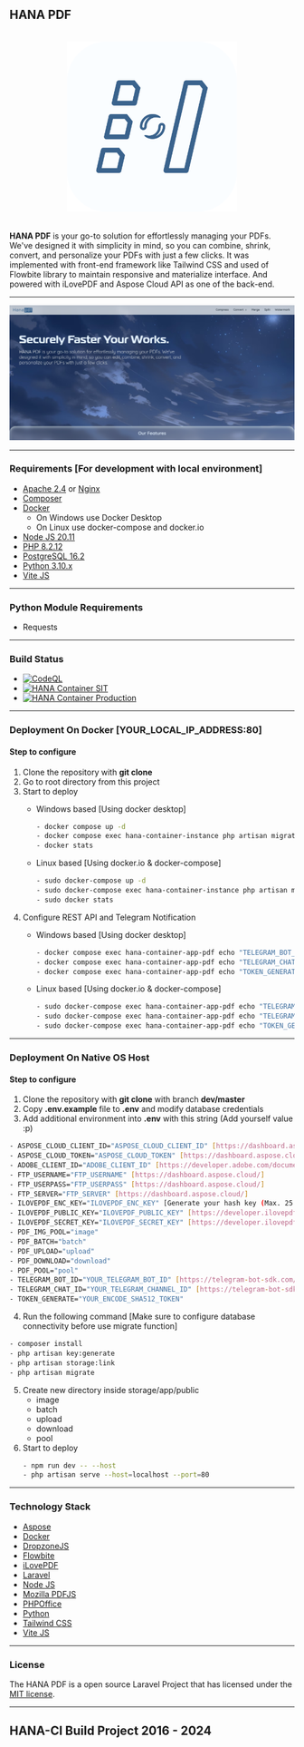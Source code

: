 ## HANA PDF

<br>
<div align="center">
  <img src="screenshot/logo.png" alt="HANA" width="300" height="300">
</div>
<br>

__HANA PDF__ is your go-to solution for effortlessly managing your PDFs. We've designed it with simplicity in mind, so you can combine,
shrink, convert, and personalize your PDFs with just a few clicks. It was implemented with front-end framework like Tailwind CSS and
used of Flowbite library to maintain responsive and materialize interface. And powered with iLovePDF and Aspose Cloud API as one of the back-end.

---

![HANA](screenshot/1.png)

---

### Requirements [For development with local environment]
- [Apache 2.4](https://httpd.apache.org) or [Nginx](https://www.nginx.com)
- [Composer](http://getcomposer.org/)
- [Docker](https://www.docker.com/)
    * On Windows use Docker Desktop
    * On Linux use docker-compose and docker.io
- [Node JS 20.11](https://nodejs.org/en)
- [PHP 8.2.12](https://www.php.net/downloads.php)
- [PostgreSQL 16.2](https://www.postgresql.org/)
- [Python 3.10.x](https://www.python.org/downloads/release/python-31011/)
- [Vite JS](https://vitejs.dev/)

---

### Python Module Requirements
- Requests

---

### Build Status
- [![CodeQL](https://github.com/Nicklas373/Hana-PDF/actions/workflows/github-code-scanning/codeql/badge.svg)](https://github.com/Nicklas373/Hana-PDF/actions/workflows/github-code-scanning/codeql)
- [![HANA Container SIT](https://github.com/Nicklas373/Hana-PDF/actions/workflows/docker-sit-env.yml/badge.svg)](https://github.com/Nicklas373/Hana-PDF/actions/workflows/docker-sit-env.yml)
- [![HANA Container Production](https://github.com/Nicklas373/hana-ci-docker-prod/actions/workflows/docker-prod-env.yml/badge.svg)](https://github.com/Nicklas373/hana-ci-docker-prod/actions/workflows/docker-prod-env.yml)

---

### Deployment On Docker [YOUR_LOCAL_IP_ADDRESS:80]
#### Step to configure
1. Clone the repository with __git clone__
2. Go to root directory from this project
3. Start to deploy
    - Windows based [Using docker desktop]
        ```bash
        - docker compose up -d
        - docker compose exec hana-container-instance php artisan migrate
        - docker stats
        ```
    
    - Linux based [Using docker.io & docker-compose]
        ```bash
        - sudo docker-compose up -d
        - sudo docker-compose exec hana-container-instance php artisan migrate
        - sudo docker stats
        ```
4. Configure REST API and Telegram Notification
    - Windows based [Using docker desktop]
        ```bash
        - docker compose exec hana-container-app-pdf echo "TELEGRAM_BOT_ID=YOUR_TELEGRAM_BOT_ID" >> .env
        - docker compose exec hana-container-app-pdf echo "TELEGRAM_CHAT_ID=YOUR_TELEGRAM_CHANNEL_ID" >> .env
        - docker compose exec hana-container-app-pdf echo "TOKEN_GENERATE=YOUR_ENCODE_SHA512_TOKEN" >> .env
        ```
    
    - Linux based [Using docker.io & docker-compose]
        ```bash
        - sudo docker-compose exec hana-container-app-pdf echo "TELEGRAM_BOT_ID=YOUR_TELEGRAM_BOT_ID" >> .env
        - sudo docker-compose exec hana-container-app-pdf echo "TELEGRAM_CHAT_ID=YOUR_TELEGRAM_CHANNEL_ID" >> .env
        - sudo docker-compose exec hana-container-app-pdf echo "TOKEN_GENERATE=YOUR_ENCODE_SHA512_TOKEN" >> .env
        ```
---

### Deployment On Native OS Host
#### Step to configure
1. Clone the repository with __git clone__ with branch __dev/master__
2. Copy __.env.example__ file to __.env__ and modify database credentials
3. Add additional environment into __.env__ with this string (Add yourself value :p)
````bash
- ASPOSE_CLOUD_CLIENT_ID="ASPOSE_CLOUD_CLIENT_ID" [https://dashboard.aspose.cloud/]
- ASPOSE_CLOUD_TOKEN="ASPOSE_CLOUD_TOKEN" [https://dashboard.aspose.cloud/]
- ADOBE_CLIENT_ID="ADOBE_CLIENT_ID" [https://developer.adobe.com/document-services/docs/overview/pdf-embed-api/]
- FTP_USERNAME="FTP_USERNAME" [https://dashboard.aspose.cloud/]
- FTP_USERPASS="FTP_USERPASS" [https://dashboard.aspose.cloud/]
- FTP_SERVER="FTP_SERVER" [https://dashboard.aspose.cloud/]
- ILOVEPDF_ENC_KEY="ILOVEPDF_ENC_KEY" [Generate your hash key (Max. 25 digits)]
- ILOVEPDF_PUBLIC_KEY="ILOVEPDF_PUBLIC_KEY" [https://developer.ilovepdf.com/]
- ILOVEPDF_SECRET_KEY="ILOVEPDF_SECRET_KEY" [https://developer.ilovepdf.com/]
- PDF_IMG_POOL="image"
- PDF_BATCH="batch"
- PDF_UPLOAD="upload"
- PDF_DOWNLOAD="download"
- PDF_POOL="pool"
- TELEGRAM_BOT_ID="YOUR_TELEGRAM_BOT_ID" [https://telegram-bot-sdk.com/docs/getting-started/installation]
- TELEGRAM_CHAT_ID="YOUR_TELEGRAM_CHANNEL_ID" [https://telegram-bot-sdk.com/docs/getting-started/installation]
- TOKEN_GENERATE="YOUR_ENCODE_SHA512_TOKEN"
````
4. Run the following command [Make sure to configure database connectivity before use migrate function]
```bash
- composer install
- php artisan key:generate
- php artisan storage:link
- php artisan migrate
```
5. Create new directory inside storage/app/public
    - image
    - batch
    - upload
    - download
    - pool
6. Start to deploy
    ```bash
    - npm run dev -- --host
    - php artisan serve --host=localhost --port=80
    ```
    
---

### Technology Stack
- [Aspose](https://www.aspose.cloud/)
- [Docker](https://www.docker.com/)
- [DropzoneJS](https://www.dropzone.dev/)
- [Flowbite](https://flowbite.com/)
- [iLovePDF](https://developer.ilovepdf.com/)
- [Laravel](https://laravel.com/)
- [Node JS](https://nodejs.org/en)
- [Mozilla PDFJS](https://mozilla.github.io/pdf.js/)
- [PHPOffice](https://github.com/PHPOffice)
- [Python](https://www.python.org/)
- [Tailwind CSS](https://tailwindcss.com/)
- [Vite JS](https://vitejs.dev/)

---

### License
The HANA PDF is a open source Laravel Project that has licensed under the [MIT license](https://opensource.org/licenses/MIT).

---

## HANA-CI Build Project 2016 - 2024
